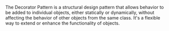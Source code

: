 The Decorator Pattern is a structural design pattern that allows behavior to be added to individual objects, either statically or dynamically, without affecting the behavior of other objects from the same class. It's a flexible way to extend or enhance the functionality of objects.
